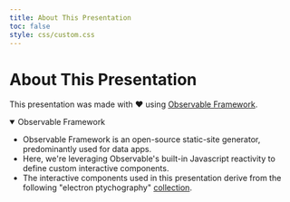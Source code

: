 ```yaml
---
title: About This Presentation
toc: false
style: css/custom.css
---
```


# About This Presentation

This presentation was made with &#10084; using [Observable Framework](https://observablehq.com/framework/).

<details open>
 <summary> Observable Framework </summary>
  <ul>
   <li> Observable Framework is an open-source static-site generator, predominantly used for data apps.</li>
   <li> Here, we're leveraging Observable's built-in Javascript reactivity to define custom interactive components.</li>
   <li> The interactive components used in this presentation derive from the following "electron ptychography" <a href="https://observablehq.com/collection/@gvarnavi/electron-ptychography"> collection</a>.</li>
  </ul>
</details>

